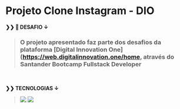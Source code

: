 # Projeto Clone Instagram - DIO
 
  <p>
    <strong>❯❯ 🚀 DESAFIO ↓</strong><br>
  </p>

> ### O projeto apresentado faz parte dos desafios da plataforma [Digital Innovation One](https://web.digitalinnovation.one/home, através do Santander Bootcamp Fullstack Developer
> 

 <br>
  <p>
    <strong>❯❯ TECNOLOGIAS ↓</strong><br>
  </p>

>   <img src="https://img.shields.io/badge/HTML5-blue?logo=html5"/>
>   <img src="https://img.shields.io/badge/CSS3-1572B6?logo=css3"/>

#